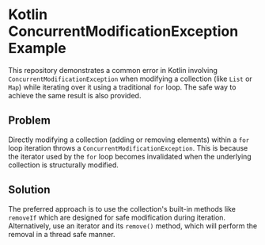 # Kotlin ConcurrentModificationException Example

This repository demonstrates a common error in Kotlin involving `ConcurrentModificationException` when modifying a collection (like `List` or `Map`) while iterating over it using a traditional `for` loop. The safe way to achieve the same result is also provided.

## Problem

Directly modifying a collection (adding or removing elements) within a `for` loop iteration throws a `ConcurrentModificationException`. This is because the iterator used by the `for` loop becomes invalidated when the underlying collection is structurally modified.

## Solution

The preferred approach is to use the collection's built-in methods like `removeIf` which are designed for safe modification during iteration. Alternatively, use an iterator and its `remove()` method, which will perform the removal in a thread safe manner.